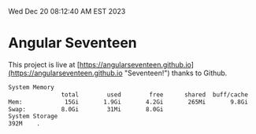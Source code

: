 Wed Dec 20 08:12:40 AM EST 2023

# Angular Seventeen


This project is live at [https://angularseventeen.github.io](https://angularseventeen.github.io "Seventeen!") thanks to Github.

```bash
System Memory
               total        used        free      shared  buff/cache   available
Mem:            15Gi       1.9Gi       4.2Gi       265Mi       9.8Gi        13Gi
Swap:          8.0Gi        31Mi       8.0Gi
System Storage
392M	.
